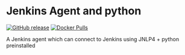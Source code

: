 # Jenkins Agent and python

[![GitHub release](https://img.shields.io/github/release/flaconi/docker-jnlp-slave-py.svg?label=changelog)](https://github.com/flaconi/docker-jnlp-slave-py/releases/latest)
[![Docker Pulls](https://img.shields.io/docker/pulls/flaconi/jnlp-slave-py)](https://hub.docker.com/r/flaconi/jnlp-slave-py/)

A Jenkins agent which can connect to Jenkins using JNLP4 + python preinstalled
